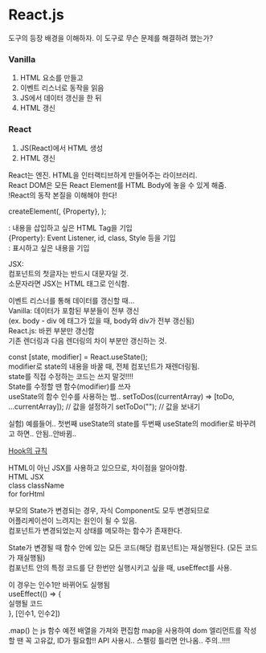 # React.js

도구의 등장 배경을 이해하자. 이 도구로 무슨 문제를 해결하려 했는가?

### Vanilla

1. HTML 요소를 만들고
2. 이벤트 리스너로 동작을 읽음
3. JS에서 데이터 갱신을 한 뒤
4. HTML 갱신

### React

1. JS(React)에서 HTML 생성
2. HTML 갱신

React는 엔진. HTML을 인터랙티브하게 만들어주는 라이브러리.<br/>
React DOM은 모든 React Element를 HTML Body에 놓을 수 있게 해줌.<br/>
!React의 동작 본질을 이해해야 한다!<br/>

createElement(<HTML Tag>, {Property}, <Content>);<br/>

<HTML Tag>: 내용을 삽입하고 싶은 HTML Tag을 기입<br/>
{Property}: Event Listener, id, class, Style 등을 기입<br/>
<Content>: 표시하고 싶은 내용을 기입<br/>

JSX:<br/>
컴포넌트의 첫글자는 반드시 대문자일 것.<br/>
소문자라면 JSX는 HTML 태그로 인식함.<br/>

이벤트 리스너를 통해 데이터를 갱신할 때...<br/>
Vanilla: 데이터가 포함된 부분들이 전부 갱신<br/>
(ex. body - div 에 태그가 있을 때, body와 div가 전부 갱신됨)<br/>
React.js: 바뀐 부분만 갱신함<br/>
기존 렌더링과 다음 렌더링의 차이 부분만 갱신하는 것.<br/>

const [state, modifier] = React.useState(<state>);<br/>
modifier로 state의 내용을 바꿀 때, 전체 컴포넌트가 재렌더링됨.<br/>
state를 직접 수정하는 코드는 쓰지 말것!!!!<br/>
State를 수정할 땐 함수(modifier)를 쓰자<br/>
useState의 함수 인수를 사용하는 법..
setToDos((currentArray) => [toDo, ...currentArray]); // 값을 설정하기
setToDo(""); // 값을 보내기

실험) 예를들어.. 첫번째 useState의 state를 두번째 useState의 modifier로 바꾸려고 하면.. 안됨..안바뀜..

[Hook의 규칙](https://ko.reactjs.org/docs/hooks-rules.html#explanation)<br/>

HTML이 아닌 JSX를 사용하고 있으므로, 차이점을 알아야함.<br/>
HTML JSX<br/>
class className<br/>
for forHtml<br/>

부모의 State가 변경되는 경우, 자식 Component도 모두 변경되므로<br/>
어플리케이션이 느려지는 원인이 될 수 있음.<br/>
컴포넌트가 변경되었는지 상태를 메모하는 함수가 존재한다.<br/>

State가 변경될 때 함수 안에 있는 모든 코드(해당 컴포넌트)는 재실행된다. (모든 코드가 재실행됨)<br/>
컴포넌트 안의 특정 코드를 단 한번만 실행시키고 싶을 때, useEffect를 사용.<br/>

이 경우는 인수1만 바뀌어도 실행됨<br/>
useEffect(() => {<br/>
실행될 코드<br/>
}, [인수1, 인수2])

.map() 는 js 함수
예전 배열을 가져와 편집함
map을 사용하여 dom 엘리먼트를 작성할 땐 꼭 고유값, ID가 필요함!!
API 사용시.. 스펠링 틀리면 안나옴.. 주의..!!!!
